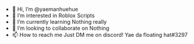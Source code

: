 - 👋 Hi, I’m @yaemanhuehue
- 👀 I’m interested in Roblox Scripts
- 🌱 I’m currently learning Nothing really
- 💞️ I’m looking to collaborate on Nothing
- 📫 How to reach me Just DM me on discord! Yae da floating hat#3297

<!---
yaemanhuehue/yaemanhuehue is a ✨ special ✨ repository because its `README.md` (this file) appears on your GitHub profile.
You can click the Preview link to take a look at your changes.
--->
